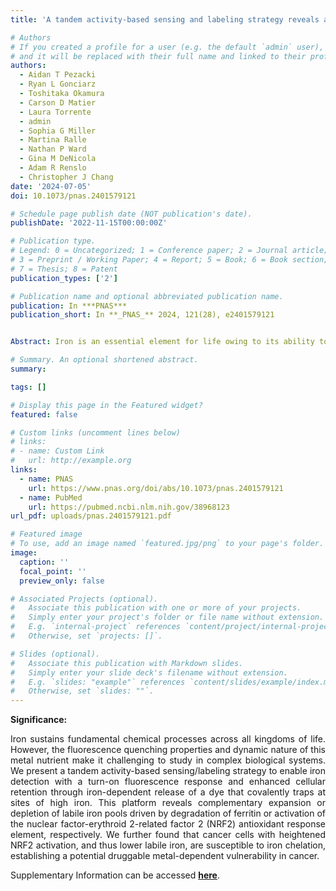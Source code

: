 ```yaml
---
title: 'A tandem activity-based sensing and labeling strategy reveals antioxidant response element regulation of labile iron pools'

# Authors
# If you created a profile for a user (e.g. the default `admin` user), write the username (folder name) here
# and it will be replaced with their full name and linked to their profile.
authors:
  - Aidan T Pezacki
  - Ryan L Gonciarz
  - Toshitaka Okamura
  - Carson D Matier
  - Laura Torrente
  - admin
  - Sophia G Miller
  - Martina Ralle
  - Nathan P Ward
  - Gina M DeNicola
  - Adam R Renslo
  - Christopher J Chang
date: '2024-07-05'
doi: 10.1073/pnas.2401579121

# Schedule page publish date (NOT publication's date).
publishDate: '2022-11-15T00:00:00Z'

# Publication type.
# Legend: 0 = Uncategorized; 1 = Conference paper; 2 = Journal article;
# 3 = Preprint / Working Paper; 4 = Report; 5 = Book; 6 = Book section;
# 7 = Thesis; 8 = Patent
publication_types: ['2']

# Publication name and optional abbreviated publication name.
publication: In ***PNAS***
publication_short: In **_PNAS_** 2024, 121(28), e2401579121


Abstract: Iron is an essential element for life owing to its ability to participate in a diverse array of oxidation–reduction reactions. However, misregulation of iron-dependent redox cycling can also produce oxidative stress, contributing to cell growth, proliferation, and death pathways underlying aging, cancer, neurodegeneration, and metabolic diseases. Fluorescent probes that selectively monitor loosely bound Fe(II) ions, termed the labile iron pool, are potentially powerful tools for studies of this metal nutrient; however, the dynamic spatiotemporal nature and potent fluorescence quenching capacity of these bioavailable metal stores pose challenges for their detection. Here, we report a tandem activity-based sensing and labeling strategy that enables imaging of labile iron pools in live cells through enhancement in cellular retention. Iron green-1 fluoromethyl (IG1-FM) reacts selectively with Fe(II) using an endoperoxide trigger to release a quinone methide dye for subsequent attachment to proximal biological nucleophiles, providing a permanent fluorescent stain at sites of elevated labile iron. IG1-FM imaging reveals that degradation of the major iron storage protein ferritin through ferritinophagy expands the labile iron pool, while activation of nuclear factor-erythroid 2-related factor 2 (NRF2) antioxidant response elements (AREs) depletes it. We further show that lung cancer cells with heightened NRF2 activation, and thus lower basal labile iron, have reduced viability when treated with an iron chelator. By connecting labile iron pools and NRF2-ARE activity to a druggable metal-dependent vulnerability in cancer, this work provides a starting point for broader investigations into the roles of transition metal and antioxidant signaling pathways in health and disease.

# Summary. An optional shortened abstract.
summary: 

tags: []

# Display this page in the Featured widget?
featured: false

# Custom links (uncomment lines below)
# links:
# - name: Custom Link
#   url: http://example.org
links:
  - name: PNAS
    url: https://www.pnas.org/doi/abs/10.1073/pnas.2401579121
  - name: PubMed
    url: https://pubmed.ncbi.nlm.nih.gov/38968123
url_pdf: uploads/pnas.2401579121.pdf

# Featured image
# To use, add an image named `featured.jpg/png` to your page's folder.
image:
  caption: ''
  focal_point: ''
  preview_only: false

# Associated Projects (optional).
#   Associate this publication with one or more of your projects.
#   Simply enter your project's folder or file name without extension.
#   E.g. `internal-project` references `content/project/internal-project/index.md`.
#   Otherwise, set `projects: []`.

# Slides (optional).
#   Associate this publication with Markdown slides.
#   Simply enter your slide deck's filename without extension.
#   E.g. `slides: "example"` references `content/slides/example/index.md`.
#   Otherwise, set `slides: ""`.
---
```


**Significance:**
<p style='text-align: justify;'> Iron sustains fundamental chemical processes across all kingdoms of life. However, the fluorescence quenching properties and dynamic nature of this metal nutrient make it challenging to study in complex biological systems. We present a tandem activity-based sensing/labeling strategy to enable iron detection with a turn-on fluorescence response and enhanced cellular retention through iron-dependent release of a dye that covalently traps at sites of high iron. This platform reveals complementary expansion or depletion of labile iron pools driven by degradation of ferritin or activation of the nuclear factor-erythroid 2-related factor 2 (NRF2) antioxidant response element, respectively. We further found that cancer cells with heightened NRF2 activation, and thus lower labile iron, are susceptible to iron chelation, establishing a potential druggable metal-dependent vulnerability in cancer. </p>

Supplementary Information can be accessed [**here**](uploads/pnas.2401579121.sapp.pdf).
